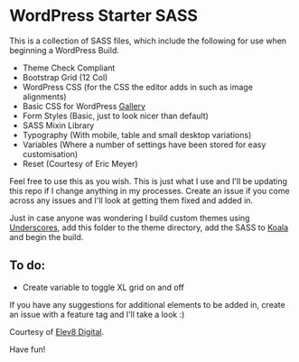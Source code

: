 # WordPress Starter SASS
This is a collection of SASS files, which include the following for use when beginning a WordPress Build.

* Theme Check Compliant
* Bootstrap Grid (12 Col)
* WordPress CSS (for the CSS the editor adds in such as image alignments)
* Basic CSS for WordPress [Gallery](https://codex.wordpress.org/The_WordPress_Gallery)
* Form Styles (Basic, just to look nicer than default)
* SASS Mixin Library
* Typography (With mobile, table and small desktop variations)
* Variables (Where a number of settings have been stored for easy customisation)
* Reset (Courtesy of Eric Meyer)

Feel free to use this as you wish. This is just what I use and I'll be updating this repo if I change anything in my processes. Create an issue if you come across any issues and I'll look at getting them fixed and added in.

Just in case anyone was wondering I build custom themes using [Underscores](http://underscores.me/), add this folder to the theme directory, add the SASS to [Koala](http://koala-app.com/) and begin the build.

## To do:
* Create variable to toggle XL grid on and off

If you have any suggestions for additional elements to be added in, create an issue with a feature tag and I'll take a look :)

Courtesy of [Elev8 Digital](https://www.elev8.digital/).

Have fun!